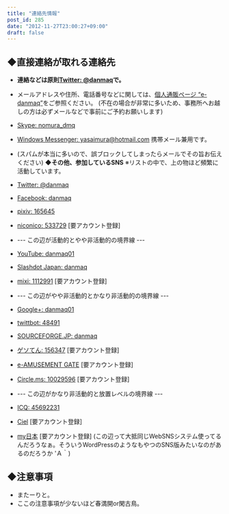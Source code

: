 ```yaml
---
title: "連絡先情報"
post_id: 285
date: "2012-11-27T23:00:27+09:00"
draft: false
---
```



## ◆直接連絡が取れる連絡先

  * **連絡などは原則[Twitter: @danmaq](http://twitter.com/danmaq)で。**
  * メールアドレスや住所、電話番号などに関しては、[個人通販ページ “e-danmaq”](https://www1n.sppd.ne.jp/danmaq.com/e-danmaq/index.cgi?type=shopinfo)をご参照ください。 (不在の場合が非常に多いため、事務所へお越しの方は必ずメールなどで事前にご予約お願いします)
  * [Skype: nomura_dmq](skype:nomura_dmq)
  * [Windows Messenger: yasaimura@hotmail.com](mailto:yasaimura@hotmail.com) 携帯メール兼用です。
  * (スパムが本当に多いので、誤ブロックしてしまったらメールでその旨お伝えください)
**◆その他、参加しているSNS** ※リストの中で、上の物ほど頻繁に活動しています。

  * [Twitter: @danmaq](http://twitter.com/danmaq)
  * [Facebook: danmaq](http://www.facebook.com/danmaq)
  * [pixiv: 165645](http://www.pixiv.net/member.php?id=165645)
  * [niconico: 533729](http://www.nicovideo.jp/user/533729) [要アカウント登録]
  * \--- この辺が活動的とやや非活動的の境界線 ---
  * [YouTube: danmaq01](http://www.youtube.com/user/danmaq01)
  * [Slashdot Japan: danmaq](http://slashdot.jp/~danmaq)
  * [mixi: 1112991](http://mixi.jp/show_friend.pl?id=1112991) [要アカウント登録]
  * \--- この辺がやや非活動的とかなり非活動的の境界線 ---
  * [Google+: danmaq01](https://plus.google.com/u/0/114911800683639395857)
  * [twittbot: 48491](http://twittbot.net/userinfo.php?uid=48491)
  * [SOURCEFORGE.JP: danmaq](http://sourceforge.jp/users/danmaq/)
  * [ゲソてん: 156347](http://gesoten.com/profile/detail/156347) [要アカウント登録]
  * [e-AMUSEMENT GATE](http://p.eagate.573.jp/gate/p/mypage/index.html?target_id=73134597) [要アカウント登録]
  * [Circle.ms: 10029596](https://p10029596.circle.ms/ps/Home.aspx) [要アカウント登録]
  * \--- この辺がかなり非活動的と放置レベルの境界線 ---
  * [ICQ: 45692231](http://www.icq.com/people/45692231)
  * [Ciel](http://craft1.com.comuu.jp/?m=pc&a=page_f_home&target_c_member_id=33) [要アカウント登録]
  * [my日本](http://sns.mynippon.jp/?m=pc&a=page_f_home&target_c_member_id=33828) [要アカウント登録]
(この辺って大抵同じWebSNSシステム使ってるんだろうなぁ。そういうWordPressのようなもやつのSNS版みたいなのがあるのだろうか 'Ａ｀)
## ◆注意事項

  * またーりと。
  * ここの注意事項が少ないほど春満開or閑古鳥。
